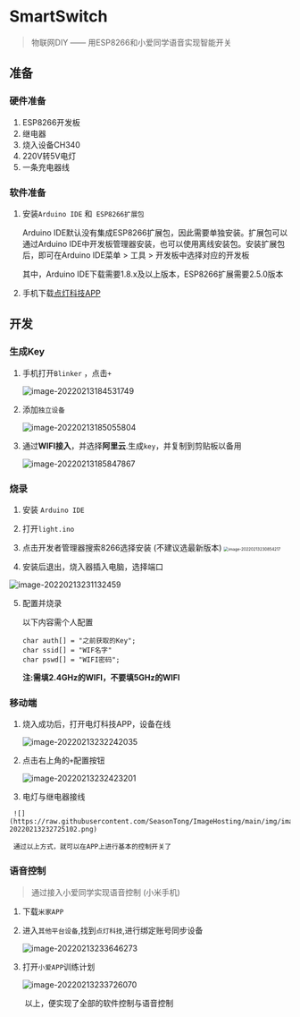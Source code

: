 # SmartSwitch
> 物联网DIY —— 用ESP8266和小爱同学语音实现智能开关

## 准备

### 硬件准备

1. ESP8266开发板
2. 继电器
3. 烧入设备CH340
4. 220V转5V电灯
5. 一条充电器线

### 软件准备

1. 安装`Arduino IDE` 和` ESP8266扩展包`

   Arduino IDE默认没有集成ESP8266扩展包，因此需要单独安装。扩展包可以通过Arduino IDE中开发板管理器安装，也可以使用离线安装包。安装扩展包后，即可在Arduino IDE菜单 > 工具 > 开发板中选择对应的开发板

   其中，Arduino IDE下载需要1.8.x及以上版本，ESP8266扩展需要2.5.0版本

2. 手机下载[点灯科技APP](diandeng.tech/home) 

## 开发

### 生成Key

1. 手机打开`Blinker` ，点击`+`

   ![image-20220213184531749](https://raw.githubusercontent.com/SeasonTong/ImageHosting/main/img/image-20220213184531749.png)

2. 添加`独立设备`

   ![image-20220213185055804](https://raw.githubusercontent.com/SeasonTong/ImageHosting/main/img/image-20220213185055804.png)

3. 通过**WIFI接入**，并选择**阿里云**.生成`key`，并复制到剪贴板以备用

   ![image-20220213185847867](https://raw.githubusercontent.com/SeasonTong/ImageHosting/main/img/image-20220213185847867.png)

   
   
   

### 烧录

1. 安装 `Arduino IDE`

2. 打开`light.ino`

3. 点击开发者管理器搜索8266选择安装 (不建议选最新版本)
	<img src="https://raw.githubusercontent.com/SeasonTong/ImageHosting/main/img/image-20220213230854217.png" alt="image-20220213230854217" style="zoom:50%;" />
	
4. 安装后退出，烧入器插入电脑，选择端口

  ![image-20220213231132459](https://raw.githubusercontent.com/SeasonTong/ImageHosting/main/img/image-20220213231132459.png)

  5. 配置并烧录

     以下内容需个人配置

     ```
     char auth[] = "之前获取的Key"; 
     char ssid[] = "WIF名字"
     char pswd[] = "WIFI密码";
     ```

     **注:需填2.4GHz的WIFI，不要填5GHz的WIFI**

  ### 移动端

  1. 烧入成功后，打开电灯科技APP，设备在线

     ![image-20220213232242035](https://raw.githubusercontent.com/SeasonTong/ImageHosting/main/img/image-20220213232242035.png)

  2. 点击右上角的`+`配置按钮

     ![image-20220213232423201](https://raw.githubusercontent.com/SeasonTong/ImageHosting/main/img/image-20220213232423201.png)

  3.  电灯与继电器接线

     ![](https://raw.githubusercontent.com/SeasonTong/ImageHosting/main/img/image-20220213232725102.png)

     通过以上方式，就可以在APP上进行基本的控制开关了

### 语音控制

> 通过接入小爱同学实现语音控制 (小米手机)

1. 下载`米家APP`

2. 进入`其他平台设备`,找到`点灯科技`,进行绑定账号同步设备

   ![image-20220213233646273](https://raw.githubusercontent.com/SeasonTong/ImageHosting/main/img/image-20220213233646273.png)

3. 打开`小爱APP`训练计划

   ![image-20220213233726070](https://raw.githubusercontent.com/SeasonTong/ImageHosting/main/img/image-20220213233726070.png)

   ​		以上，便实现了全部的软件控制与语音控制